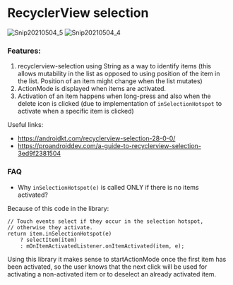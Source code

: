 # RecyclerView selection

![Snip20210504_5](https://user-images.githubusercontent.com/6824465/116990253-c39ab780-acca-11eb-9f20-eb0f985b529c.png)
![Snip20210504_4](https://user-images.githubusercontent.com/6824465/116990264-c4cbe480-acca-11eb-905c-09fcdce3bc45.png)


### Features:

1. recyclerview-selection using String as a way to identify items (this allows mutability in the list as opposed to using position of the item in the list. Position of an item might change when the list mutates)
2. ActionMode is displayed when items are activated.
3. Activation of an item happens when long-press and also when the delete icon is clicked (due to implementation of `inSelectionHotspot` to activate when a specific item is clicked)

Useful links:

- https://androidkt.com/recyclerview-selection-28-0-0/
- https://proandroiddev.com/a-guide-to-recyclerview-selection-3ed9f2381504


### FAQ

* Why `inSelectionHotspot(e)` is called ONLY if there is no items activated?

Because of this code in the library:
```
// Touch events select if they occur in the selection hotspot,
// otherwise they activate.
return item.inSelectionHotspot(e)
    ? selectItem(item)
    : mOnItemActivatedListener.onItemActivated(item, e);
```

Using this library it makes sense to startActionMode once the first item has been activated, so the
user knows that the next click will be used for activating a non-activated item or to deselect an already activated item.
